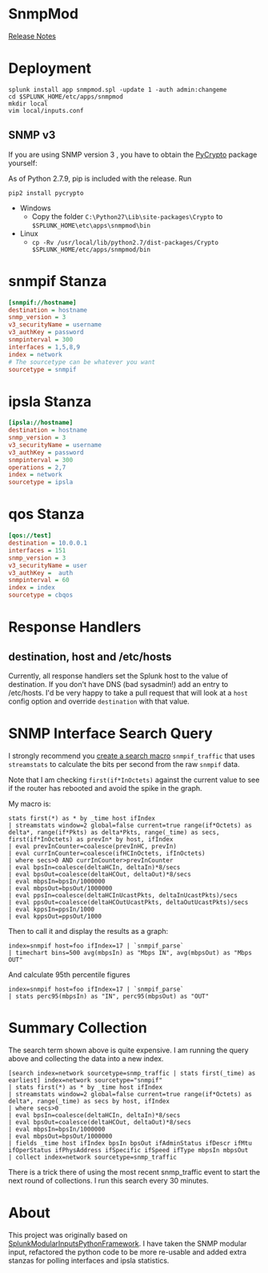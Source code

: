 # SnmpMod

[Release Notes](ReleaseNotes.md)

# Deployment

```shell
splunk install app snmpmod.spl -update 1 -auth admin:changeme
cd $SPLUNK_HOME/etc/apps/snmpmod
mkdir local
vim local/inputs.conf
```

## SNMP v3

If you are using SNMP version 3 , you have to obtain the [PyCrypto](https://www.dlitz.net/software/pycrypto/) package yourself:

As of Python 2.7.9, pip is included with the release.  Run

```shell
pip2 install pycrypto
```


* Windows
  * Copy the folder `C:\Python27\Lib\site-packages\Crypto` to `$SPLUNK_HOME\etc\apps\snmpmod\bin`
* Linux
  * `cp -Rv /usr/local/lib/python2.7/dist-packages/Crypto $SPLUNK_HOME/etc/apps/snmpmod/bin`

# snmpif Stanza

```ini
[snmpif://hostname]
destination = hostname
snmp_version = 3
v3_securityName = username
v3_authKey = password
snmpinterval = 300
interfaces = 1,5,8,9
index = network
# The sourcetype can be whatever you want
sourcetype = snmpif
```

# ipsla Stanza

```ini
[ipsla://hostname]
destination = hostname
snmp_version = 3
v3_securityName = username
v3_authKey = password
snmpinterval = 300
operations = 2,7
index = network
sourcetype = ipsla
```

# qos Stanza

```ini
[qos://test]
destination = 10.0.0.1
interfaces = 151
snmp_version = 3
v3_securityName = user
v3_authKey =  auth
snmpinterval = 60
index = index
sourcetype = cbqos
```

# Response Handlers

## destination, host and /etc/hosts

Currently, all response handlers set the Splunk host to the value of destination.  If you don't have DNS (bad sysadmin!) add an entry to /etc/hosts.  I'd be very happy to take a pull request that will look at a `host` config option and override `destination` with that value.

# SNMP Interface Search Query

I strongly recommend you [create a search macro](http://docs.splunk.com/Documentation/Splunk/latest/Search/Usesearchmacros) `snmpif_traffic` that uses `streamstats` to calculate the bits per second from the raw `snmpif` data.

Note that I am checking `first(if*InOctets)` against the current value to see if the router has rebooted and avoid the spike in the graph.

My macro is:

```
stats first(*) as * by _time host ifIndex
| streamstats window=2 global=false current=true range(if*Octets) as delta*, range(if*Pkts) as delta*Pkts, range(_time) as secs, first(if*InOctets) as prevIn* by host, ifIndex
| eval prevInCounter=coalesce(prevInHC, prevIn)
| eval currInCounter=coalesce(ifHCInOctets, ifInOctets)
| where secs>0 AND currInCounter>prevInCounter
| eval bpsIn=coalesce(deltaHCIn, deltaIn)*8/secs
| eval bpsOut=coalesce(deltaHCOut, deltaOut)*8/secs
| eval mbpsIn=bpsIn/1000000
| eval mbpsOut=bpsOut/1000000
| eval ppsIn=coalesce(deltaHCInUcastPkts, deltaInUcastPkts)/secs
| eval ppsOut=coalesce(deltaHCOutUcastPkts, deltaOutUcastPkts)/secs
| eval kppsIn=ppsIn/1000
| eval kppsOut=ppsOut/1000
```


Then to call it and display the results as a graph:

```
index=snmpif host=foo ifIndex=17 | `snmpif_parse`
| timechart bins=500 avg(mbpsIn) as "Mbps IN", avg(mbpsOut) as "Mbps OUT"
```

And calculate 95th percentile figures

```
index=snmpif host=foo ifIndex=17 | `snmpif_parse`
| stats perc95(mbpsIn) as "IN", perc95(mbpsOut) as "OUT"
```

# Summary Collection

The search term shown above is quite expensive.  I am running the query above and collecting the data into a new index.

```
[search index=network sourcetype=snmp_traffic | stats first(_time) as earliest] index=network sourcetype="snmpif"
| stats first(*) as * by _time host ifIndex
| streamstats window=2 global=false current=true range(if*Octets) as delta*, range(_time) as secs by host, ifIndex
| where secs>0
| eval bpsIn=coalesce(deltaHCIn, deltaIn)*8/secs
| eval bpsOut=coalesce(deltaHCOut, deltaOut)*8/secs
| eval mbpsIn=bpsIn/1000000
| eval mbpsOut=bpsOut/1000000
| fields _time host ifIndex bpsIn bpsOut ifAdminStatus ifDescr ifMtu ifOperStatus ifPhysAddress ifSpecific ifSpeed ifType mbpsIn mbpsOut
| collect index=network sourcetype=snmp_traffic
```

There is a trick there of using the most recent snmp_traffic event to start the next round of collections.  I run this search every 30 minutes.


# About

This project was originally based on [SplunkModularInputsPythonFramework](https://github.com/damiendallimore/SplunkModularInputsPythonFramework).
I have taken the SNMP modular input, refactored the python code to be more re-usable and added extra stanzas for polling interfaces and ipsla statistics.

